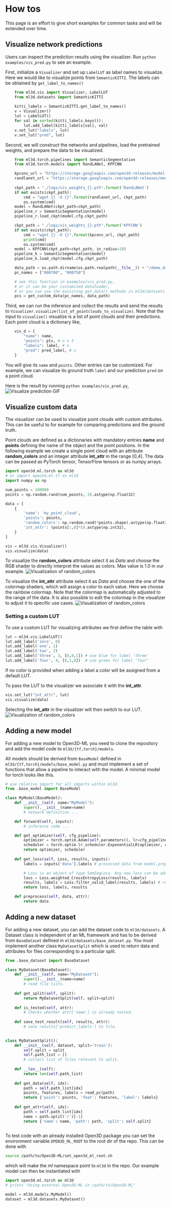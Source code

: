 # How tos

This page is an effort to give short examples for common tasks and will be
extended over time.

## Visualize network predictions
Users can inspect the prediction results using the visualizer. Run `python examples/vis_pred.py` to see an example.

First, initialize a `Visualizer` and set up `LabelLUT` as label names to visualize. Here we would like to visualize points from `SemanticKITTI`. The labels can be obtained by `get_label_to_names()`
```python
    from ml3d.vis import Visualizer, LabelLUT
    from ml3d.datasets import SemanticKITTI
    
    kitti_labels = SemanticKITTI.get_label_to_names()
    v = Visualizer()
    lut = LabelLUT()
    for val in sorted(kitti_labels.keys()):
        lut.add_label(kitti_labels[val], val)
    v.set_lut("labels", lut)
    v.set_lut("pred", lut)
```

Second, we will construct the networks and pipelines, load the pretrained weights, and prepare the data to be visualized.
```python
    from ml3d.torch.pipelines import SemanticSegmentation
    from ml3d.torch.models import RandLANet, KPFCNN

    kpconv_url = "https://storage.googleapis.com/open3d-releases/model-zoo/kpconv_semantickitti_202009090354utc.pth"
    randlanet_url = "https://storage.googleapis.com/open3d-releases/model-zoo/randlanet_semantickitti_202009090354utc.pth"
    
    ckpt_path = "./logs/vis_weights_{}.pth".format('RandLANet')
    if not exists(ckpt_path):
        cmd = "wget {} -O {}".format(randlanet_url, ckpt_path)
        os.system(cmd)
    model = RandLANet(ckpt_path=ckpt_path)
    pipeline_r = SemanticSegmentation(model)
    pipeline_r.load_ckpt(model.cfg.ckpt_path)

    ckpt_path = "./logs/vis_weights_{}.pth".format('KPFCNN')
    if not exists(ckpt_path):
        cmd = "wget {} -O {}".format(kpconv_url, ckpt_path)
        print(cmd)
        os.system(cmd)
    model = KPFCNN(ckpt_path=ckpt_path, in_radius=10)
    pipeline_k = SemanticSegmentation(model)
    pipeline_k.load_ckpt(model.cfg.ckpt_path)

    data_path = os.path.dirname(os.path.realpath(__file__)) + "/demo_data"
    pc_names = ["000700", "000750"]

    # see this function in examples/vis_pred.py, 
    # or it can be your customized dataloader,
    # or you can use the exsisting get_data() methods in ml3d/datasets
    pcs = get_custom_data(pc_names, data_path)
```

Third, we can run the inference and collect the results and send the results to `Visualizer.visualize(list_of_pointclouds_to_visualize)`. Note that the input to `visualize()` visualize is a list of point clouds and their predictions. Each point cloud is a dictionary like, 
```python
    vis_d = {
        "name": name,
        "points": pts, # n x 3
        "labels": label, # n
        "pred": pred_label, # n
    }
```
You will give its `name` and `points`. Other entries can be customized. For example, we can visualize its ground truth `label` and our prediction `pred` on a point cloud.

Here is the result by running `python examples/vis_pred.py`,
![Visualize prediction GIF](images/visualizer_predictions.gif)

## Visualize custom data

The visualizer can be used to visualize point clouds with custom attributes.
This can be useful to for example for comparing predictions and the ground
truth.

Point clouds are defined as a dictionaries with mandatory entries **name** and
**points** defining the name of the object and the point positions.  In the
following example we create a single point cloud with an attribute
**random_colors** and an integer attribute **int_attr** in the range [0,4].
The data can be passed as PyTorch tensor, TensorFlow tensors or as numpy
arrays.

```python
import open3d.ml.torch as ml3d
# or import open3d.ml.tf as ml3d
import numpy as np

num_points = 100000
points = np.random.rand(num_points, 3).astype(np.float32)

data = [
    {
        'name': 'my_point_cloud',
        'points': points,
        'random_colors': np.random.rand(*points.shape).astype(np.float32),
        'int_attr': (points[:,0]*5).astype(np.int32),
    }
]

vis = ml3d.vis.Visualizer()
vis.visualize(data)
```

To visualize the **random_colors** attribute select it as _Data_ and choose the
RGB shader to directly interpret the values as colors. Max value is 1.0 in our
example.
![Visualization of random_colors](images/visualizer_random_color_attr.png)

To visualize the **int_attr** attribute select it as _Data_ and choose the
one of the colormap shaders, which will assign a color to each value. Here we
choose the rainbow colormap. Note that the colormap is automatically adjusted
to the range of the data. It is also possible to edit the colormap in the 
visualizer to adjust it to specific use cases.
![Visualization of random_colors](images/visualizer_int_attr.png)

### Setting a custom LUT

To use a custom LUT for visualizing attributes we first define the table with

```python
lut = ml3d.vis.LabelLUT()
lut.add_label('zero', 0)
lut.add_label('one', 1)
lut.add_label('two', 2)
lut.add_label('three', 3, [0,0,1]) # use blue for label 'three'
lut.add_label('four', 4, [0,1,0])  # use green for label 'four'
```
If no color is provided when adding a label a color will be assigned from a
default LUT.

To pass the LUT to the visualizer we associate it with the **int_attr**.
```python
vis.set_lut("int_attr", lut)
vis.visualize(data)
```
Selecting the **int_attr** in the visualizer will then switch to our LUT.
![Visualization of random_colors](images/visualizer_custom_lut.png)


## Adding a new model

For adding a new model to Open3D-ML you need to clone the repository and add
the model code to `ml3d/{tf,torch}/models`.

All models should be derived from `BaseModel` defined in
`ml3d/{tf,torch}/models/base_model.py` and must implement a set of functions
that allow a pipeline to interact with the model. A minimal model for torch 
looks like this.

```python
# use relative import for all imports within ml3d.
from .base_model import BaseModel

class MyModel(BaseModel):
    def __init__(self, name="MyModel"):
        super().__init__(name=name)
        # network definition ...

    def forward(self, inputs):
        # inference code ...

    def get_optimizer(self, cfg_pipeline):
        optimizer = torch.optim.Adam(self.parameters(), lr=cfg_pipeline.adam_lr)
        scheduler = torch.optim.lr_scheduler.ExponentialLR(optimizer, cfg_pipeline.scheduler_gamma)
        return optimizer, scheduler
    
    def get_loss(self, Loss, results, inputs):
        labels = inputs['data'].labels # processed data from model.preprocess and/or model.transform.

        # Loss is an object of type SemSegLoss. Any new loss can be added to `ml3d/{tf, torch}/modules/semseg_loss.py`
        loss = Loss.weighted_CrossEntropyLoss(results, labels)
        results, labels = Loss.filter_valid_label(results, labels) # remove ignored indices if present.
        return loss, labels, results

    def preprocess(self, data, attr):
        return data
```


## Adding a new dataset

For adding a new dataset, you can add the dataset code to `ml3d/datasets`.
A Dataset class is independent of an ML framework and has to be derived from 
`BaseDataset` defined in `ml3d/datasets/base_dataset.py`. You must implement 
another class `MyDatasetSplit` which is used to return data and attributes 
for files corresponding to a particular split.

```python
from .base_dataset import BaseDataset

class MyDataset(BaseDataset):
    def __init__(self, name="MyDataset"):
        super().__init__(name=name)
        # read file lists.
     
    def get_split(self, split):
        return MyDatasetSplit(self, split=split)
    
    def is_tested(self, attr):
        # checks whether attr['name'] is already tested.
    
    def save_test_result(self, results, attr):
        # save results['predict_labels'] to file.
    

class MyDatasetSplit():
    def __init__(self, dataset, split='train'):
        self.split = split
        self.path_list = []
        # collect list of files relevant to split.
    
    def __len__(self):
        return len(self.path_list)
    
    def get_data(self, idx):
        path = self.path_list[idx]
        points, features, labels = read_pc(path)
        return {'point': points, 'feat': features, 'label': labels}
    
    def get_attr(self, idx):
        path = self.path_list[idx]
        name = path.split('/')[-1]
        return {'name': name, 'path': path, 'split': self.split}
    
```

To test code with an already installed Open3D package you can set the
environment variable `OPEN3D_ML_ROOT` to the root dir of the repo. This can be
done with
```bash 
source /path/to/Open3D-ML/set_open3d_ml_root.sh
```
which will make the _ml_ namespace point to `ml3d` in the repo.
Our example model can then be instantiated with
```python
import open3d.ml.torch as ml3d
# prints "Using external Open3D-ML in /path/to/Open3D-ML"

model = ml3d.models.MyModel()
dataset = ml3d.datasets.MyDataset()
```
